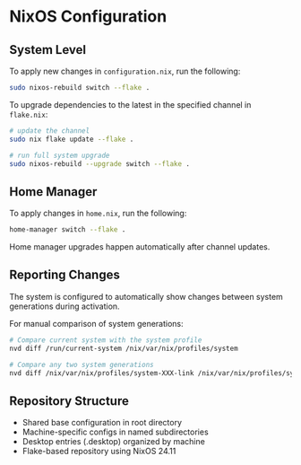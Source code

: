# NixOS Configuration

## System Level

To apply new changes in `configuration.nix`, run the following:

```bash
sudo nixos-rebuild switch --flake .
```
To upgrade dependencies to the latest in the specified channel in `flake.nix`:

```bash
# update the channel
sudo nix flake update --flake .

# run full system upgrade
sudo nixos-rebuild --upgrade switch --flake .
```

## Home Manager

To apply changes in `home.nix`, run the following:

```bash
home-manager switch --flake .
```

Home manager upgrades happen automatically after channel updates.

## Reporting Changes

The system is configured to automatically show changes between system generations during activation.

For manual comparison of system generations:

```bash
# Compare current system with the system profile
nvd diff /run/current-system /nix/var/nix/profiles/system

# Compare any two system generations
nvd diff /nix/var/nix/profiles/system-XXX-link /nix/var/nix/profiles/system-YYY-link
```

## Repository Structure
- Shared base configuration in root directory
- Machine-specific configs in named subdirectories
- Desktop entries (.desktop) organized by machine
- Flake-based repository using NixOS 24.11

